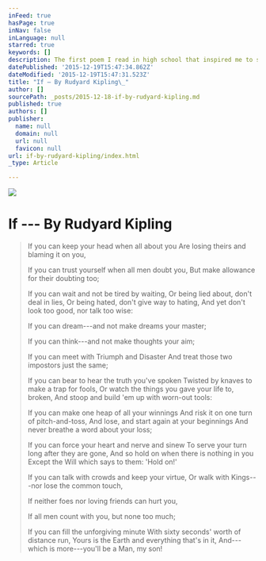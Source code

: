 ```yaml
---
inFeed: true
hasPage: true
inNav: false
inLanguage: null
starred: true
keywords: []
description: The first poem I read in high school that inspired me to start learning about personal development
datePublished: '2015-12-19T15:47:34.862Z'
dateModified: '2015-12-19T15:47:31.523Z'
title: "If — By Rudyard Kipling\_"
author: []
sourcePath: _posts/2015-12-18-if-by-rudyard-kipling.md
published: true
authors: []
publisher:
  name: null
  domain: null
  url: null
  favicon: null
url: if-by-rudyard-kipling/index.html
_type: Article

---
```

![](https://s3-us-west-2.amazonaws.com/the-grid-img/p/ad4d9684992c7ce989d5ece75c84e0efd69d1dda.jpg)

# If --- By Rudyard Kipling 
> 
> If you can keep your head when all about you Are losing theirs and blaming it on you, 
> 
> If you can trust yourself when all men doubt you, But make allowance for their doubting too;
> 
> If you can wait and not be tired by waiting, Or being lied about, don't deal in lies, Or being hated, don't give way to hating, And yet don't look too good, nor talk too wise: 
> 
> If you can dream---and not make dreams your master; 
> 
> If you can think---and not make thoughts your aim;
> 
> If you can meet with Triumph and Disaster And treat those two impostors just the same; 
> 
> If you can bear to hear the truth you've spoken Twisted by knaves to make a trap for fools, Or watch the things you gave your life to, broken, And stoop and build 'em up with worn-out tools: 
> 
> If you can make one heap of all your winnings And risk it on one turn of pitch-and-toss, And lose, and start again at your beginnings And never breathe a word about your loss; 
> 
> If you can force your heart and nerve and sinew To serve your turn long after they are gone, And so hold on when there is nothing in you Except the Will which says to them: 'Hold on!' 
> 
> If you can talk with crowds and keep your virtue, Or walk with Kings---nor lose the common touch, 
> 
> If neither foes nor loving friends can hurt you, 
> 
> If all men count with you, but none too much; 
> 
> If you can fill the unforgiving minute With sixty seconds' worth of distance run, Yours is the Earth and everything that's in it, And---which is more---you'll be a Man, my son!
>